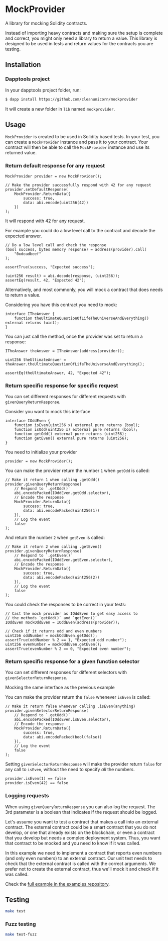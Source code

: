 # MockProvider

A library for mocking Solidity contracts.

Instead of importing heavy contracts and making sure the setup is complete and correct, you might only need a library to return a value. This library is designed to be used in tests and return values for the contracts you are testing.



## Installation

### Dapptools project

In your dapptools project folder, run:

```sh
$ dapp install https://github.com/cleanunicorn/mockprovider
```

It will create a new folder in `lib` named `mockprovider`.


## Usage

`MockProvider` is created to be used in Solidity based tests. In your test, you can create a `MockProvider` instance and pass it to your contract. Your contract will then be able to call the `MockProvider` instance and use its returned value.

### Return default response for any request

```solidity
MockProvider provider = new MockProvider();

// Make the provider successfully respond with 42 for any request
provider.setDefaultResponse(
    MockProvider.ReturnData({
        success: true,
        data: abi.encode(uint256(42))
    })
);
```

It will respond with 42 for any request.

For example you could do a low level call to the contract and decode the expected answer.

```solidity
// Do a low level call and check the response
(bool success, bytes memory response) = address(provider).call(
    "0xdeadbeef"
);

assertTrue(success, "Expected success");

(uint256 result) = abi.decode(response, (uint256));
assertEq(result, 42, "Expected 42");
```

Alternatively, and most commonly, you will mock a contract that does needs to return a value.

Considering you have this contract you need to mock:

```solidity
interface ITheAnswer {
    function theUltimateQuestionOfLifeTheUniverseAndEverything() external returns (uint);
}
```

You can just call the method, once the provider was set to return a response:

```solidity
ITheAnswer theAnswer = ITheAnswer(address(provider));

uint256 theUltimateAnswer = theAnswer.theUltimateQuestionOfLifeTheUniverseAndEverything();

assertEq(theUltimateAnswer, 42, "Expected 42");
```

### Return specific response for specific request

You can set different responses for different requests with `givenQueryReturnResponse`.

Consider you want to mock this interface

```solidity
interface IOddEven {
    function isEven(uint256 x) external pure returns (bool);
    function isOdd(uint256 x) external pure returns (bool);
    function getOdd() external pure returns (uint256);
    function getEven() external pure returns (uint256);
}
```

You need to initialize your provider

```solidity
provider = new MockProvider();
```

You can make the provider return the number `1` when `getOdd` is called:

```solidity
// Make it return 1 when calling .getOdd()
provider.givenQueryReturnResponse(
    // Respond to `.getOdd()`
    abi.encodePacked(IOddEven.getOdd.selector),
    // Encode the response
    MockProvider.ReturnData({
        success: true,
        data: abi.encodePacked(uint256(1))
    }),
    // Log the event
    false
);
```

And return the number `2` when `getEven` is called:

```solidity
// Make it return 2 when calling .getEven()
provider.givenQueryReturnResponse(
    // Respond to `.getEven()`
    abi.encodePacked(IOddEven.getEven.selector),
    // Encode the response
    MockProvider.ReturnData({
        success: true,
        data: abi.encodePacked(uint256(2))
    }),
    // Log the event
    false
);
```

You could check the responses to be correct in your tests:

```solidity
// Cast the mock provider as IOddEven to get easy access to
// the methods `getOdd()` and `getEven()`
IOddEven mockOddEven = IOddEven(address(provider));

// Check if it returns odd and even numbers
uint256 oddNumber = mockOddEven.getOdd();
assertTrue(oddNumber % 2 == 1, "Expected odd number");
uint256 evenNumber = mockOddEven.getEven();
assertTrue(evenNumber % 2 == 0, "Expected even number");
```

### Return specific response for a given function selector

You can set different responses for different selectors with `givenSelectorReturnResponse`.

Mocking the same interface as the previous example

You can make the provider return the `false` whenever `isEven` is called:

```solidity
// Make it return false whenever calling .isEven(anything)
provider.givenSelectorReturnResponse(
    // Respond to `.getOdd()`
    abi.encodePacked(IOddEven.isEven.selector),
    // Encode the response
    MockProvider.ReturnData({
        success: true,
        data: abi.encodePacked(bool(false))
    }),
    // Log the event
    false
);
```

Setting `givenSelectorReturnResponse` will make the provider return `false` for any call to `isEven`, without the need to specify *all* the numbers.

```solidity
provider.isEven(1) == false
provider.isEven(42) == false
```

### Logging requests

When using `givenQueryReturnResponse` you can also log the request. The 3rd parameter is a boolean that indicates if the request should be logged.

Let's assume you want to test a contract that makes a call into an external contract. The external contract could be a smart contract that you do not develop, or one that already exists on the blockchain, or even a contract that you develop but needs a complex deployment system. Thus, you want that contract to be mocked and you need to know if it was called.

In this example we need to implement a contract that reports even numbers (and only even numbers) to an external contract. Our unit test needs to check that the external contract is called with the correct arguments. We prefer not to create the external contract, thus we'll mock it and check if it was called.

Check the [full example in the examples repository](https://github.com/cleanunicorn/mockprovider-examples/blob/e051cdb1e1eef4bdb1bb64d8ea1a5958b3a76869/src/reportNumber/ReportNumber.t.sol#L30-L58).

## Testing

```sh
make test
```

### Fuzz testing

```sh
make test-fuzz
```
